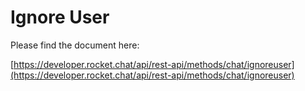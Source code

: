 # Ignore User

Please find the document here: 

[https://developer.rocket.chat/api/rest-api/methods/chat/ignoreuser](https://developer.rocket.chat/api/rest-api/methods/chat/ignoreuser)

